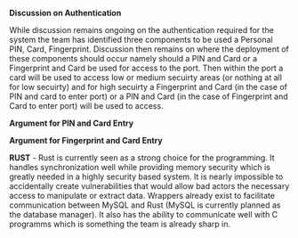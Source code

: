 **Discussion on Authentication**

While discussion remains ongoing on the authentication required for the system the team has identified three components to be used a Personal PIN, Card, Fingerprint.
Discussion then remains on where the deployment of these components should occur namely should a PIN and Card or a Fingerprint and Card be used for access to the
port. Then within the port a card will be used to access low or medium secuirty areas (or nothing at all for low secuirty) and for high secuirty a 
Fingerprint and Card (in the case of PIN and card to enter port) or a PIN and Card (in the case of Fingerprint and Card to enter port) will be used to access.

**Argument for PIN and Card Entry**



**Argument for Fingerprint and Card Entry**






**RUST** - Rust is currently seen as a strong choice for the programming. It handles synchronization well while providing memory security which is greatly needed
in a highly security based system. It is nearly impossible to accidentally create vulnerabilities that would allow bad actors the necessary access to manipulate 
or extract data. Wrappers already exist to facilitate communication between MySQL and Rust (MySQL is currently planned as the database manager). It also has 
the ability to communicate well with C programms which is something the team is already sharp in. 
